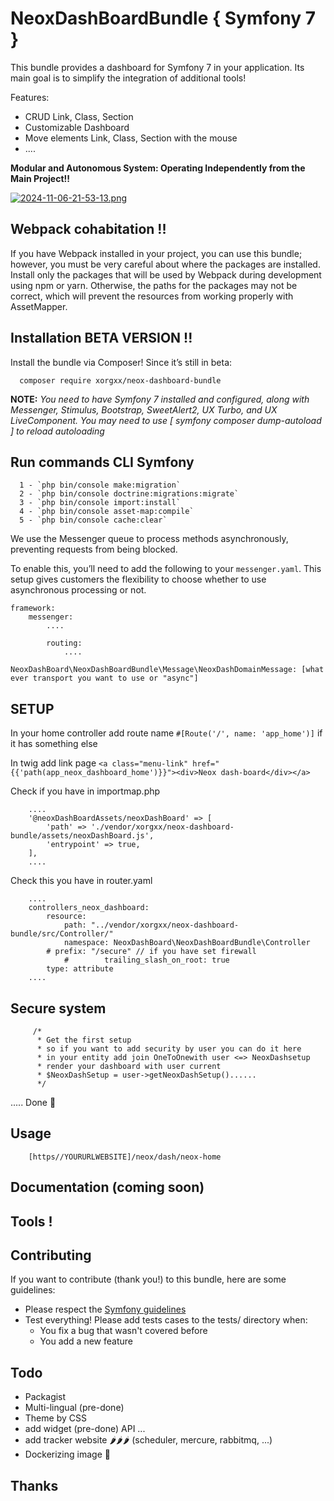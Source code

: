 # NeoxDashBoardBundle { Symfony  7 }
This bundle provides a dashboard for Symfony  7 in your application. 
Its main goal is to simplify the integration of additional tools!

Features:
 - CRUD Link, Class, Section
 - Customizable Dashboard
 - Move elements Link, Class, Section with the mouse
 - ....

**Modular and Autonomous System: Operating Independently from the Main Project!!**

[![2024-11-06-21-53-13.png](https://i.postimg.cc/dVS6Q0S1/2024-11-06-21-53-13.png)](https://postimg.cc/BjHHMJ39)

## Webpack cohabitation !!

If you have Webpack installed in your project, you can use this bundle; however, you must be very careful about where the packages are installed. 
Install only the packages that will be used by Webpack during development using npm or yarn.
Otherwise, the paths for the packages may not be correct, which will prevent the resources from working properly with AssetMapper.

## Installation BETA VERSION !!
Install the bundle via Composer! Since it’s still in beta:

````
  composer require xorgxx/neox-dashboard-bundle
````

**NOTE:** _You need to have Symfony 7 installed and configured, along with Messenger, Stimulus,
Bootstrap, SweetAlert2, UX Turbo, and UX LiveComponent.  You may need to use [ symfony composer dump-autoload ] to reload autoloading_


## Run commands CLI Symfony
````
  1 - `php bin/console make:migration`
  2 - `php bin/console doctrine:migrations:migrate`
  3 - `php bin/console import:install`
  4 - `php bin/console asset-map:compile`
  5 - `php bin/console cache:clear`
````
We use the Messenger queue to process methods asynchronously, preventing requests from being blocked.

To enable this, you’ll need to add the following to your `messenger.yaml`. This setup gives customers the flexibility to choose whether to use asynchronous processing or not.

```
framework:
    messenger:
        ....

        routing:
            ....
            NeoxDashBoard\NeoxDashBoardBundle\Message\NeoxDashDomainMessage: [what ever transport you want to use or "async"]

```
## SETUP
In your home controller add route name `#[Route('/', name: 'app_home')]` if it has something else

In twig add link page `<a class="menu-link" href="{{'path(app_neox_dashboard_home')}}"><div>Neox dash-board</div></a>`

Check if you have in importmap.php
```    
    ....
    '@neoxDashBoardAssets/neoxDashBoard' => [
        'path' => './vendor/xorgxx/neox-dashboard-bundle/assets/neoxDashBoard.js',
        'entrypoint' => true,
    ],
    ....

```
Check this you have in router.yaml
```    
    ....  
    controllers_neox_dashboard:
        resource:
            path: "../vendor/xorgxx/neox-dashboard-bundle/src/Controller/"
            namespace: NeoxDashBoard\NeoxDashBoardBundle\Controller
        # prefix: "/secure" // if you have set firewall 
            #        trailing_slash_on_root: true
        type: attribute
    ....

```
## Secure system
```
     /*
      * Get the first setup
      * so if you want to add security by user you can do it here
      * in your entity add join OneToOnewith user <=> NeoxDashsetup
      * render your dashboard with user current
      * $NeoxDashSetup = user->getNeoxDashSetup()......
      */

````

 ..... Done 🎈

## Usage

```
    [https//YOURURLWEBSITE]/neox/dash/neox-home
```

## Documentation (coming soon)


## Tools !


## Contributing
If you want to contribute \(thank you!\) to this bundle, here are some guidelines:

* Please respect the [Symfony guidelines](http://symfony.com/doc/current/contributing/code/standards.html)
* Test everything! Please add tests cases to the tests/ directory when:
    * You fix a bug that wasn't covered before
    * You add a new feature
  
## Todo
* Packagist
* Multi-lingual (pre-done)
* Theme by CSS 
* add widget (pre-done) API ...
* add tracker website 🌶️🌶️🌶️ (scheduler, mercure, rabbitmq, ...)
* Dockerizing image 🐳

## Thanks